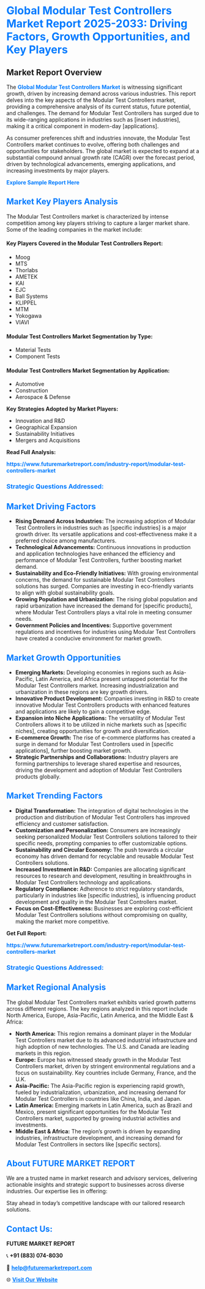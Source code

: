 <h1 style="color: #007BFF;">Global Modular Test Controllers Market Report 2025-2033: Driving Factors, Growth Opportunities, and Key Players</h1>

<section id="overview">
<h2>Market Report Overview</h2>
<p>The <a href="https://www.futuremarketreport.com/industry-report/modular-test-controllers-market" style="color: #007BFF; text-decoration: none;"><strong>Global Modular Test Controllers Market</strong></a> is witnessing significant growth, driven by increasing demand across various industries. This report delves into the key aspects of the Modular Test Controllers market, providing a comprehensive analysis of its current status, future potential, and challenges. The demand for Modular Test Controllers has surged due to its wide-ranging applications in industries such as [insert industries], making it a critical component in modern-day [applications].</p>
<p>As consumer preferences shift and industries innovate, the Modular Test Controllers market continues to evolve, offering both challenges and opportunities for stakeholders. The global market is expected to expand at a substantial compound annual growth rate (CAGR) over the forecast period, driven by technological advancements, emerging applications, and increasing investments by major players.</p>
</section>

<section id="overview">
<p><a href="https://www.futuremarketreport.com/request-sample/reportId=92189" style="color: #007BFF; text-decoration: none;"><strong>Explore Sample Report Here</strong></a></p>
</section>

<section id="key-players">
<h2 style="color: #007BFF;">Market Key Players Analysis</h2>
<p>The Modular Test Controllers market is characterized by intense competition among key players striving to capture a larger market share. Some of the leading companies in the market include:</p>
<h4>Key Players Covered in the Modular Test Controllers Report:</h4>
<ul><li>Moog</li><li>MTS</li><li>Thorlabs</li><li>AMETEK</li><li>KAI</li><li>EJC</li><li>Ball Systems</li><li>KLIPPEL</li><li>MTM</li><li>Yokogawa</li><li>VIAVI</li></ul>
<h4>Modular Test Controllers Market Segmentation by Type:</h4>
<ul><li>Material Tests</li><li>Component Tests</li></ul>

<h4>Modular Test Controllers Market Segmentation by Application:</h4>
<ul><li>Automotive</li><li>Construction</li><li>Aerospace &amp; Defense</li></ul>
<p><strong>Key Strategies Adopted by Market Players:</strong></p>
<ul>
<li>Innovation and R&D</li>
<li>Geographical Expansion</li>
<li>Sustainability Initiatives</li>
<li>Mergers and Acquisitions</li>
</ul>
</section>

<section>
<p><strong>Read Full Analysis: </strong></p><a href="https://www.futuremarketreport.com/industry-report/modular-test-controllers-market" style="color: #007BFF; text-decoration: none;"><strong>https://www.futuremarketreport.com/industry-report/modular-test-controllers-market</strong></a>
<h3 style="color: #007BFF;">Strategic Questions Addressed:</h3>
</section>

<section id="driving-factors">
<h2 style="color: #007BFF;">Market Driving Factors</h2>
<ul>
<li><strong>Rising Demand Across Industries:</strong> The increasing adoption of Modular Test Controllers in industries such as [specific industries] is a major growth driver. Its versatile applications and cost-effectiveness make it a preferred choice among manufacturers.</li>
<li><strong>Technological Advancements:</strong> Continuous innovations in production and application technologies have enhanced the efficiency and performance of Modular Test Controllers, further boosting market demand.</li>
<li><strong>Sustainability and Eco-Friendly Initiatives:</strong> With growing environmental concerns, the demand for sustainable Modular Test Controllers solutions has surged. Companies are investing in eco-friendly variants to align with global sustainability goals.</li>
<li><strong>Growing Population and Urbanization:</strong> The rising global population and rapid urbanization have increased the demand for [specific products], where Modular Test Controllers plays a vital role in meeting consumer needs.</li>
<li><strong>Government Policies and Incentives:</strong> Supportive government regulations and incentives for industries using Modular Test Controllers have created a conducive environment for market growth.</li>
</ul>
</section>

<section id="growth-opportunities">
<h2 style="color: #007BFF;">Market Growth Opportunities</h2>
<ul>
<li><strong>Emerging Markets:</strong> Developing economies in regions such as Asia-Pacific, Latin America, and Africa present untapped potential for the Modular Test Controllers market. Increasing industrialization and urbanization in these regions are key growth drivers.</li>
<li><strong>Innovative Product Development:</strong> Companies investing in R&D to create innovative Modular Test Controllers products with enhanced features and applications are likely to gain a competitive edge.</li>
<li><strong>Expansion into Niche Applications:</strong> The versatility of Modular Test Controllers allows it to be utilized in niche markets such as [specific niches], creating opportunities for growth and diversification.</li>
<li><strong>E-commerce Growth:</strong> The rise of e-commerce platforms has created a surge in demand for Modular Test Controllers used in [specific applications], further boosting market growth.</li>
<li><strong>Strategic Partnerships and Collaborations:</strong> Industry players are forming partnerships to leverage shared expertise and resources, driving the development and adoption of Modular Test Controllers products globally.</li>
</ul>
</section>

<section id="trending-factors">
<h2 style="color: #007BFF;">Market Trending Factors</h2>
<ul>
<li><strong>Digital Transformation:</strong> The integration of digital technologies in the production and distribution of Modular Test Controllers has improved efficiency and customer satisfaction.</li>
<li><strong>Customization and Personalization:</strong> Consumers are increasingly seeking personalized Modular Test Controllers solutions tailored to their specific needs, prompting companies to offer customizable options.</li>
<li><strong>Sustainability and Circular Economy:</strong> The push towards a circular economy has driven demand for recyclable and reusable Modular Test Controllers solutions.</li>
<li><strong>Increased Investment in R&D:</strong> Companies are allocating significant resources to research and development, resulting in breakthroughs in Modular Test Controllers technology and applications.</li>
<li><strong>Regulatory Compliance:</strong> Adherence to strict regulatory standards, particularly in industries like [specific industries], is influencing product development and quality in the Modular Test Controllers market.</li>
<li><strong>Focus on Cost-Effectiveness:</strong> Businesses are exploring cost-efficient Modular Test Controllers solutions without compromising on quality, making the market more competitive.</li>
</ul>
</section>

<section>
<p><strong>Get Full Report: </strong></p><a href="https://www.futuremarketreport.com/industry-report/modular-test-controllers-market" style="color: #007BFF; text-decoration: none;"><strong>https://www.futuremarketreport.com/industry-report/modular-test-controllers-market</strong></a>
<h3 style="color: #007BFF;">Strategic Questions Addressed:</h3>
</section>


<section id="regional-analysis">
<h2 style="color: #007BFF;">Market Regional Analysis</h2>
<p>The global Modular Test Controllers market exhibits varied growth patterns across different regions. The key regions analyzed in this report include North America, Europe, Asia-Pacific, Latin America, and the Middle East & Africa:</p>
<ul>
<li><strong>North America:</strong> This region remains a dominant player in the Modular Test Controllers market due to its advanced industrial infrastructure and high adoption of new technologies. The U.S. and Canada are leading markets in this region.</li>
<li><strong>Europe:</strong> Europe has witnessed steady growth in the Modular Test Controllers market, driven by stringent environmental regulations and a focus on sustainability. Key countries include Germany, France, and the U.K.</li>
<li><strong>Asia-Pacific:</strong> The Asia-Pacific region is experiencing rapid growth, fueled by industrialization, urbanization, and increasing demand for Modular Test Controllers in countries like China, India, and Japan.</li>
<li><strong>Latin America:</strong> Emerging markets in Latin America, such as Brazil and Mexico, present significant opportunities for the Modular Test Controllers market, supported by growing industrial activities and investments.</li>
<li><strong>Middle East & Africa:</strong> The region’s growth is driven by expanding industries, infrastructure development, and increasing demand for Modular Test Controllers in sectors like [specific sectors].</li>
</ul>
</section>

<footer>
<h2 style="color: #007BFF;">About FUTURE MARKET REPORT</h2>
<p>We are a trusted name in market research and advisory services, delivering actionable insights and strategic support to businesses across diverse industries. Our expertise lies in offering:</p>

<p>Stay ahead in today’s competitive landscape with our tailored research solutions.</p>

<h2 style="color: #007BFF;">Contact Us:</h2>
<p><strong>FUTURE MARKET REPORT</strong></p>
<p>📞 <strong>+91 (883) 074-8030</strong></p>
<p>📧 <strong><a href="mailto:help@futuremarketreport.com" style="color: #007BFF;">help@futuremarketreport.com</a></strong></p>
<p>🌐 <strong><a href="https://www.futuremarketreport.com/" style="color: #007BFF;">Visit Our Website</a></strong></p>
</footer>